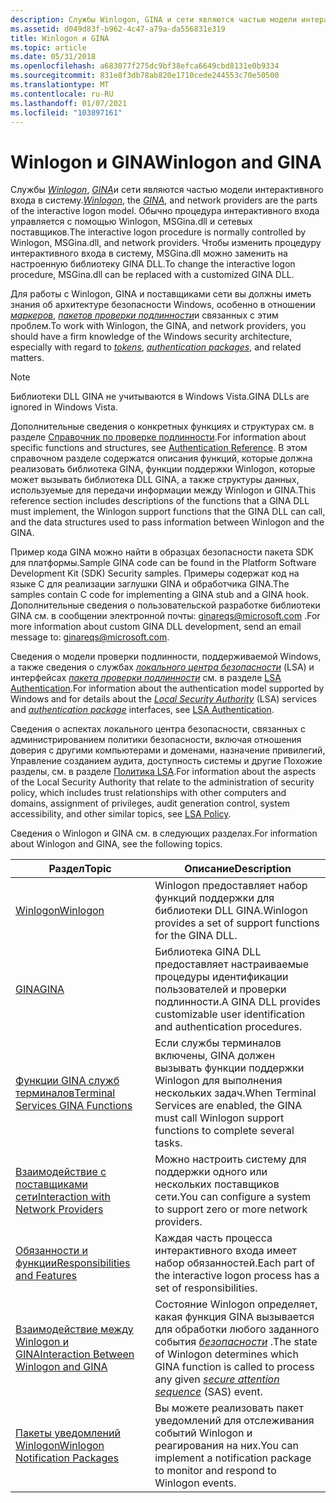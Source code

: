 ```yaml
---
description: Службы Winlogon, GINA и сети являются частью модели интерактивного входа в систему.
ms.assetid: d049d83f-b962-4c47-a79a-da556831e319
title: Winlogon и GINA
ms.topic: article
ms.date: 05/31/2018
ms.openlocfilehash: a683077f275dc9bf38efca6649cbd8131e0b9334
ms.sourcegitcommit: 831e8f3db78ab820e1710cede244553c70e50500
ms.translationtype: MT
ms.contentlocale: ru-RU
ms.lasthandoff: 01/07/2021
ms.locfileid: "103897161"
---
```

# <a name="winlogon-and-gina"></a><span data-ttu-id="ebcc2-103">Winlogon и GINA</span><span class="sxs-lookup"><span data-stu-id="ebcc2-103">Winlogon and GINA</span></span>

<span data-ttu-id="ebcc2-104">Службы [*Winlogon*](../secgloss/w-gly.md), [*GINA*](../secgloss/g-gly.md)и сети являются частью модели интерактивного входа в систему.</span><span class="sxs-lookup"><span data-stu-id="ebcc2-104">[*Winlogon*](../secgloss/w-gly.md), the [*GINA*](../secgloss/g-gly.md), and network providers are the parts of the interactive logon model.</span></span> <span data-ttu-id="ebcc2-105">Обычно процедура интерактивного входа управляется с помощью Winlogon, MSGina.dll и сетевых поставщиков.</span><span class="sxs-lookup"><span data-stu-id="ebcc2-105">The interactive logon procedure is normally controlled by Winlogon, MSGina.dll, and network providers.</span></span> <span data-ttu-id="ebcc2-106">Чтобы изменить процедуру интерактивного входа в систему, MSGina.dll можно заменить на настроенную библиотеку GINA DLL.</span><span class="sxs-lookup"><span data-stu-id="ebcc2-106">To change the interactive logon procedure, MSGina.dll can be replaced with a customized GINA DLL.</span></span>

<span data-ttu-id="ebcc2-107">Для работы с Winlogon, GINA и поставщиками сети вы должны иметь знания об архитектуре безопасности Windows, особенно в отношении [*маркеров*](../secgloss/a-gly.md), [*пакетов проверки подлинности*](../secgloss/a-gly.md)и связанных с этим проблем.</span><span class="sxs-lookup"><span data-stu-id="ebcc2-107">To work with Winlogon, the GINA, and network providers, you should have a firm knowledge of the Windows security architecture, especially with regard to [*tokens*](../secgloss/a-gly.md), [*authentication packages*](../secgloss/a-gly.md), and related matters.</span></span>

> [!Note]  
> <span data-ttu-id="ebcc2-108">Библиотеки DLL GINA не учитываются в Windows Vista.</span><span class="sxs-lookup"><span data-stu-id="ebcc2-108">GINA DLLs are ignored in Windows Vista.</span></span>

 

<span data-ttu-id="ebcc2-109">Дополнительные сведения о конкретных функциях и структурах см. в разделе [Справочник по проверке подлинности](authentication-reference.md).</span><span class="sxs-lookup"><span data-stu-id="ebcc2-109">For information about specific functions and structures, see [Authentication Reference](authentication-reference.md).</span></span> <span data-ttu-id="ebcc2-110">В этом справочном разделе содержатся описания функций, которые должна реализовать библиотека GINA, функции поддержки Winlogon, которые может вызывать библиотека DLL GINA, а также структуры данных, используемые для передачи информации между Winlogon и GINA.</span><span class="sxs-lookup"><span data-stu-id="ebcc2-110">This reference section includes descriptions of the functions that a GINA DLL must implement, the Winlogon support functions that the GINA DLL can call, and the data structures used to pass information between Winlogon and the GINA.</span></span>

<span data-ttu-id="ebcc2-111">Пример кода GINA можно найти в образцах безопасности пакета SDK для платформы.</span><span class="sxs-lookup"><span data-stu-id="ebcc2-111">Sample GINA code can be found in the Platform Software Development Kit (SDK) Security samples.</span></span> <span data-ttu-id="ebcc2-112">Примеры содержат код на языке C для реализации заглушки GINA и обработчика GINA.</span><span class="sxs-lookup"><span data-stu-id="ebcc2-112">The samples contain C code for implementing a GINA stub and a GINA hook.</span></span> <span data-ttu-id="ebcc2-113">Дополнительные сведения о пользовательской разработке библиотеки GINA см. в сообщении электронной почты: ginareqs@microsoft.com .</span><span class="sxs-lookup"><span data-stu-id="ebcc2-113">For more information about custom GINA DLL development, send an email message to: ginareqs@microsoft.com.</span></span>

<span data-ttu-id="ebcc2-114">Сведения о модели проверки подлинности, поддерживаемой Windows, а также сведения о службах [*локального центра безопасности*](../secgloss/l-gly.md) (LSA) и интерфейсах [*пакета проверки подлинности*](../secgloss/a-gly.md) см. в разделе [LSA Authentication](lsa-authentication.md).</span><span class="sxs-lookup"><span data-stu-id="ebcc2-114">For information about the authentication model supported by Windows and for details about the [*Local Security Authority*](../secgloss/l-gly.md) (LSA) services and [*authentication package*](../secgloss/a-gly.md) interfaces, see [LSA Authentication](lsa-authentication.md).</span></span>

<span data-ttu-id="ebcc2-115">Сведения о аспектах локального центра безопасности, связанных с администрированием политики безопасности, включая отношения доверия с другими компьютерами и доменами, назначение привилегий, Управление созданием аудита, доступность системы и другие Похожие разделы, см. в разделе [Политика LSA](../secmgmt/lsa-policy.md).</span><span class="sxs-lookup"><span data-stu-id="ebcc2-115">For information about the aspects of the Local Security Authority that relate to the administration of security policy, which includes trust relationships with other computers and domains, assignment of privileges, audit generation control, system accessibility, and other similar topics, see [LSA Policy](../secmgmt/lsa-policy.md).</span></span>

<span data-ttu-id="ebcc2-116">Сведения о Winlogon и GINA см. в следующих разделах.</span><span class="sxs-lookup"><span data-stu-id="ebcc2-116">For information about Winlogon and GINA, see the following topics.</span></span>



| <span data-ttu-id="ebcc2-117">Раздел</span><span class="sxs-lookup"><span data-stu-id="ebcc2-117">Topic</span></span>                                                                              | <span data-ttu-id="ebcc2-118">Описание</span><span class="sxs-lookup"><span data-stu-id="ebcc2-118">Description</span></span>                                                                                                                                                                                                                               |
|------------------------------------------------------------------------------------|-------------------------------------------------------------------------------------------------------------------------------------------------------------------------------------------------------------------------------------------|
| [<span data-ttu-id="ebcc2-119">Winlogon</span><span class="sxs-lookup"><span data-stu-id="ebcc2-119">Winlogon</span></span>](winlogon.md)                                                           | <span data-ttu-id="ebcc2-120">Winlogon предоставляет набор функций поддержки для библиотеки DLL GINA.</span><span class="sxs-lookup"><span data-stu-id="ebcc2-120">Winlogon provides a set of support functions for the GINA DLL.</span></span><br/>                                                                                                                                                                 |
| [<span data-ttu-id="ebcc2-121">GINA</span><span class="sxs-lookup"><span data-stu-id="ebcc2-121">GINA</span></span>](gina.md)                                                                   | <span data-ttu-id="ebcc2-122">Библиотека GINA DLL предоставляет настраиваемые процедуры идентификации пользователей и проверки подлинности.</span><span class="sxs-lookup"><span data-stu-id="ebcc2-122">A GINA DLL provides customizable user identification and authentication procedures.</span></span><br/>                                                                                                                                            |
| [<span data-ttu-id="ebcc2-123">Функции GINA служб терминалов</span><span class="sxs-lookup"><span data-stu-id="ebcc2-123">Terminal Services GINA Functions</span></span>](terminal-services-gina-functions.md)           | <span data-ttu-id="ebcc2-124">Если службы терминалов включены, GINA должен вызывать функции поддержки Winlogon для выполнения нескольких задач.</span><span class="sxs-lookup"><span data-stu-id="ebcc2-124">When Terminal Services are enabled, the GINA must call Winlogon support functions to complete several tasks.</span></span><br/>                                                                                                                   |
| [<span data-ttu-id="ebcc2-125">Взаимодействие с поставщиками сети</span><span class="sxs-lookup"><span data-stu-id="ebcc2-125">Interaction with Network Providers</span></span>](interaction-with-network-providers.md)       | <span data-ttu-id="ebcc2-126">Можно настроить систему для поддержки одного или нескольких поставщиков сети.</span><span class="sxs-lookup"><span data-stu-id="ebcc2-126">You can configure a system to support zero or more network providers.</span></span><br/>                                                                                                                                                          |
| [<span data-ttu-id="ebcc2-127">Обязанности и функции</span><span class="sxs-lookup"><span data-stu-id="ebcc2-127">Responsibilities and Features</span></span>](responsibilities-and-features.md)                 | <span data-ttu-id="ebcc2-128">Каждая часть процесса интерактивного входа имеет набор обязанностей.</span><span class="sxs-lookup"><span data-stu-id="ebcc2-128">Each part of the interactive logon process has a set of responsibilities.</span></span><br/>                                                                                                                                                      |
| [<span data-ttu-id="ebcc2-129">Взаимодействие между Winlogon и GINA</span><span class="sxs-lookup"><span data-stu-id="ebcc2-129">Interaction Between Winlogon and GINA</span></span>](interaction-between-winlogon-and-gina.md) | <span data-ttu-id="ebcc2-130">Состояние Winlogon определяет, какая функция GINA вызывается для обработки любого заданного события [*безопасности*](../secgloss/s-gly.md) .</span><span class="sxs-lookup"><span data-stu-id="ebcc2-130">The state of Winlogon determines which GINA function is called to process any given [*secure attention sequence*](../secgloss/s-gly.md) (SAS) event.</span></span><br/> |
| [<span data-ttu-id="ebcc2-131">Пакеты уведомлений Winlogon</span><span class="sxs-lookup"><span data-stu-id="ebcc2-131">Winlogon Notification Packages</span></span>](winlogon-notification-packages.md)               | <span data-ttu-id="ebcc2-132">Вы можете реализовать пакет уведомлений для отслеживания событий Winlogon и реагирования на них.</span><span class="sxs-lookup"><span data-stu-id="ebcc2-132">You can implement a notification package to monitor and respond to Winlogon events.</span></span><br/>                                                                                                                                            |



 

 

 
